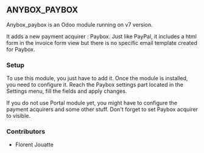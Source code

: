 ## ANYBOX_PAYBOX ##


Anybox_paybox is an Odoo module running on v7 version. 

It adds a new payment acquirer : Paybox. Just like PayPal, it includes a html form in the invoice form view but there is no specific email template created for Paybox.  

### Setup ###

To use this module, you just have to add it. Once the module is installed, you need to configure it. Reach the Paybox settings part located in the Settings menu, fill the fields and apply changes.

If you do not use Portal module yet, you might have to configure the payment acquirers and some other stuff. Don't forget to set Paybox acquirer to visible. 


### Contributors ###

* Florent Jouatte